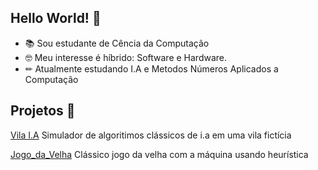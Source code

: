 ## Hello World! 👋

- 📚 Sou estudante de Cência da Computação
- 🤓 Meu interesse é híbrido: Software e Hardware.
- ✏ Atualmente estudando I.A e Metodos Números Aplicados a Computação

## Projetos 🎯

[Vila I.A](https://github.com/GuiMatosDev/Projeto-de-I.A-Npc)
Simulador de algoritimos clássicos de i.a em uma vila fictícia 

[Jogo_da_Velha](https://github.com/GuiMatosDev/Jogo-Da-Velha-I.A.)
Clássico jogo da velha com a máquina usando heurística



